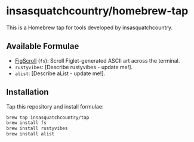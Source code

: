 # insasquatchcountry/homebrew-tap

This is a Homebrew tap for tools developed by insasquatchcountry.

## Available Formulae
- [FigScroll](https://github.com/insasquatchcountry/FigScroll) (`fs`): Scroll Figlet-generated ASCII art across the terminal.
- `rustyvibes`: [Describe rustyvibes - update me!].
- `alist`: [Describe aList - update me!].

## Installation
Tap this repository and install formulae:
```bash
brew tap insasquatchcountry/tap
brew install fs
brew install rustyvibes
brew install alist
